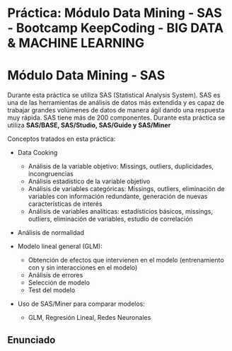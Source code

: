 # Práctica: Módulo Data Mining - SAS - Bootcamp KeepCoding - BIG DATA & MACHINE LEARNING

# Módulo Data Mining - SAS

Durante esta práctica se utiliza SAS (Statistical Analysis System). SAS es una de las herramientas 
de análisis de datos más extendida y es capaz de trabajar grandes volúmenes de datos de manera ágil dando una respuesta
muy rápida. SAS tiene más de 200 componentes. Durante esta práctica se utiliza **SAS/BASE, SAS/Studio, SAS/Guide y SAS/Miner**

Conceptos tratados en esta práctica:

- Data Cooking
   - Análisis de la variable objetivo: Missings, outliers, duplicidades, incongruencias
   - Análisis estadístico de la variable objetivo
   - Análisis de variables categóricas: Missings, outliers, eliminación de variables con información redundante, generación de nuevas características de interés
   - Análisis de variables analíticas: estadísticios básicos, missings, outliers, eliminación de variables, estudio de correlación
   
- Análisis de normalidad
- Modelo lineal general (GLM): 
    - Obtención de efectos que intervienen en el modelo (entrenamiento con y sin interacciones en el modelo)
    - Análisis de errores
    - Selección de modelo
    - Test del modelo
    
- Uso de SAS/Miner para comparar modelos:
     - GLM, Regresión Lineal, Redes Neuronales
  

## Enunciado
